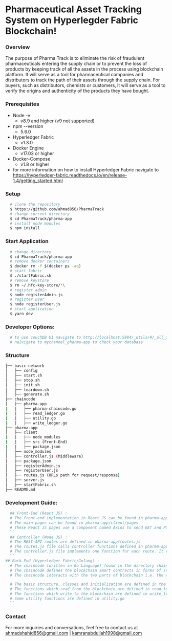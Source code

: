 # Pharmaceutical Asset Tracking System on Hyperlegder Fabric Blockchain!

### Overview
The purpose of Pharma Track is to eliminate the risk of fraudulent pharmaceuticals entering the supply chain or to prevent the loss of products by keeping track of all the assets in the process using blockchain platform. It will serve as a tool for pharmaceutical companies and distributors to track the path of their assets through the supply chain. For buyers, such as distributors, chemists or customers, it will serve as a tool to verify the origins and authenticity of the products they have bought.

### Prerequisites
  - Node -v
    - v8.9 and higher (v9 not supported)
  - npm --version 
    - 5.6.0
  - Hyperledger Fabric
    - v1.3.0
  - Docker Engine
    - v17.03 or higher
  - Docker-Compose
    - v1.8 or higher
  - for more information on how to install Hyperledger Fabric navigate to https://hyperledger-fabric.readthedocs.io/en/release-1.4/getting_started.html

### Setup
```sh
  # clone the repository 
  $ https://github.com/ahmad856/PharmaTrack
  # change current directory
  $ cd PharmaTrack/pharma-app
  # install node modules
  $ npm install
```
### Start Application
```sh
  # change directory
  $ cd PharmaTrack/pharma-app
  # remove docker containers
  $ docker rm -f $(docker ps -aq)
  # start fabric
  $ ./startFabric.sh
  # remove keystore
  $ rm ~/.hfc-key-store/*\
  # register admin
  $ node registerAdmin.js
  # register user
  $ node registerUser.js
  # start application
  $ yarn dev
```

### Developer Options:
```sh
  # to use couchDB UI navigate to http://localhost:5984/_utils/#/_all_dbs
  # na2vigate to mychannel_pharma-app to check your database
```

### Structure
```sh
├── basic-network
│   ├── config
│   ├── start.sh
│   ├── stop.sh
│   ├── init.sh
│   ├── teardown.sh
│   ├── generate.sh
├── chaincode
│   ├── pharma-app
|   |   ├── pharma-chaincode.go
|   |   ├── read_ledger.go
|   |   ├── utility.go
|   |   ├── write_ledger.go
├── pharma-app
│   ├── client
|   |   ├── node_modules
|   |   ├── src (Front-End)
|   |   ├── package.json
│   ├── node_modules
│   ├── controller.js (Middleware)
│   ├── package.json
│   ├── registerAdmin.js
│   ├── registerUser.js
│   ├── routes.js (URLs path for request/response)
│   ├── server.js
│   ├── startFabric.sh
├── README.md
```



### Development Guide:
```sh
  ## Front-End (React JS) :
  # The front-end implementation in React JS can be found in pharma-app/client
  # The main pages can be found in pharma-app/client/pages
  # These React JS pages use a component named Axios to send GET and POST requests to the REST API
  ``
  ## Controller (Node JS) :
  # The REST API routes are defined in pharma-app/routes.js
  # The routes.js file calls controller functions defined in pharma-app/controller.js
  # The controller.js file implements one function for each route. It recieves request parameters from the front-end, invokes queries of Hyperledger Fabric chaincode, and returns the response to the front-end. 
  ``
## Back-End (Hyperledger Fabric/Golang) :
  # The chaincode (written in Go Language) found in the directory chaincode/pharma-app/
  # The chaincode defines the blockchain smart contracts in forms of structs and functions using the Hyperledger Fabric Interface (shim) 
  # The chaincode interacts with the two parts of blockchain i.e. the world-state (Couch DB) and the history ledger where data is stored in key-value pairs (JSON) 

  # The basic structure, classes and initialization are defined in the file pharma-chaincode.go
  # The functions which read from the blockchain are defined in read_ledger.go
  # The functions which write to the blockchain are defined in write_ledger.go
  # Some utility functions are defined in utility.go
  ``
```


### Contact

For more inquiries and conversations, feel free to contact us at ahmadshahid856@gmail.com | kamranabdullah1998@gmail.com
